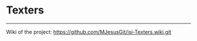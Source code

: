 # Texters
-----------------------

Wiki of the project: https://github.com/MJesusGit/isi-Texters.wiki.git
